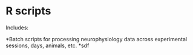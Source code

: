 # R scripts

Includes:	

*Batch scripts for processing neurophysiology data across experimental sessions, days, animals, etc.
*sdf